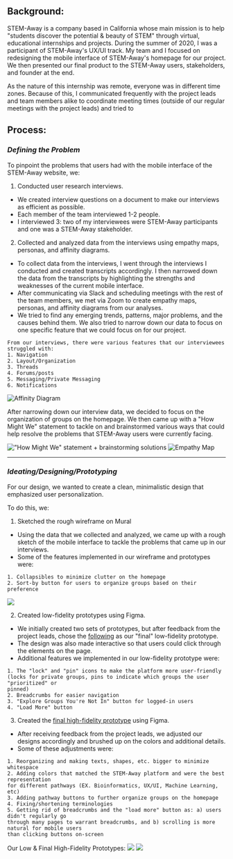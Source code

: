 ## Background:
STEM-Away is a company based in California whose main mission is to help "students 
discover the potential & beauty of STEM" through virtual, educational internships and 
projects.
During the summer of 2020, I was a participant of STEM-Away's UX/UI track. My team and
I focused on redesigning the mobile interface of STEM-Away's homepage for our project. 
We then presented our final product to the STEM-Away users, stakeholders, and founder
at the end.

As the nature of this internship was remote, everyone was in different time zones.
Because of this, I communicated frequently with the project leads and team members alike
to coordinate meeting times (outside of our regular meetings with the project leads)
and tried to 

## Process:

### *Defining the Problem*
To pinpoint the problems that users had with the mobile interface of the STEM-Away
website, we:

1. Conducted user research interviews. 
- We created interview questions on a document to make our interviews as efficient
as possible.
- Each member of the team interviewed 1-2 people.
- I interviewed 3: two of my interviewees were STEM-Away participants and 
one was a STEM-Away stakeholder. 

2. Collected and analyzed data from the interviews using empathy maps, personas, and
affinity diagrams.
- To collect data from the interviews, I went through the interviews I conducted and 
created transcripts accordingly. I then narrowed down the data from the transcripts
by highlighting the strengths and weaknesses of the current mobile interface.
- After communicating via Slack and scheduling meetings with the rest of the team members,
we met via Zoom to create empathy maps, personas, and affinity diagrams from our analyses.
- We tried to find any emerging trends, patterns, major problems, and the causes behind
them. We also tried to narrow down our data to focus on one specific feature that we could
focus on for our project.

```
From our interviews, there were various features that our interviewees struggled with:
1. Navigation
2. Layout/Organization
3. Threads
4. Forums/posts
5. Messaging/Private Messaging
6. Notifications
```
![Affinity Diagram](affdiagram.png)

After narrowing down our interview data, we decided to focus on the organization of groups
on the homepage. We then came up with a "How Might We" statement to tackle on and brainstormed 
various ways that could help resolve the problems that STEM-Away users were currently facing.

!["How Might We" statement + brainstorming solutions](hmw.png) 
![Empathy Map](empathymap.png)

---

### *Ideating/Designing/Prototyping*

For our design, we wanted to create a clean, minimalistic design that emphasized 
user personalization. 

To do this, we:

1. Sketched the rough wireframe on Mural
- Using the data that we collected and analyzed, we came up with a rough sketch of
the mobile interface to tackle the problems that came up in our interviews.
- Some of the features implemented in our wireframe and prototypes were:
```
1. Collapsibles to minimize clutter on the homepage
2. Sort-by button for users to organize groups based on their preference
```

![](sketch.png)

2. Created low-fidelity prototypes using Figma.
- We initially created two sets of prototypes, but after feedback from the project leads,
chose the [following](https://www.figma.com/proto/kjcM4LpF616fOQFASy8SYZ/Low-Fidelity-Prototypes?node-id=1%3A3&scaling=scale-down) 
as our "final" low-fidelity prototype.
- The design was also made interactive so that users could click through the elements on
the page.
- Additional features we implemented in our low-fidelity prototype were:
```
1. The "lock" and "pin" icons to make the platform more user-friendly
(locks for private groups, pins to indicate which groups the user "prioritized" or
pinned)
2. Breadcrumbs for easier navigation
3. "Explore Groups You're Not In" button for logged-in users
4. "Load More" button
```

3. Created the [final high-fidelity prototype](https://www.figma.com/proto/0l7X9o20Goj5gglEbIceXX/High-Fidelity-Prototype?node-id=1%3A2&scaling=min-zoom) 
using Figma.
- After receiving feedback from the project leads, we adjusted our designs accordingly
and brushed up on the colors and additional details.
- Some of these adjustments were:
```
1. Reorganizing and making texts, shapes, etc. bigger to minimize whitespace
2. Adding colors that matched the STEM-Away platform and were the best representation
for different pathways (EX. Bioinformatics, UX/UI, Machine Learning, etc)
3. Adding pathway buttons to further organize groups on the homepage
4. Fixing/shortening terminologies
5. Getting rid of breadcrumbs and the "load more" button as: a) users didn't regularly go
through many pages to warrant breadcrumbs, and b) scrolling is more natural for mobile users 
than clicking buttons on-screen
```

Our Low & Final High-Fidelity Prototypes:
![](low-fi.png) ![](stemaway.png)
